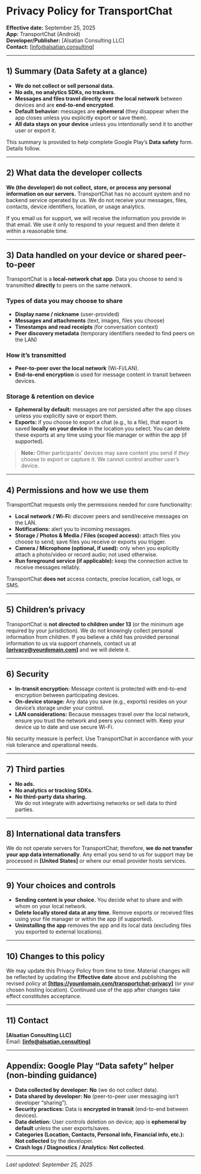# Privacy Policy for TransportChat

**Effective date:** September 25, 2025  
**App:** TransportChat (Android)  
**Developer/Publisher:** [Alsatian Consulting LLC]  
**Contact:** [info@alsatian.consulting]  

---

## 1) Summary (Data Safety at a glance)

- **We do not collect or sell personal data.**  
- **No ads, no analytics SDKs, no trackers.**  
- **Messages and files travel directly over the local network** between devices and are **end-to-end encrypted**.  
- **Default behavior:** messages are **ephemeral** (they disappear when the app closes unless you explicitly export or save them).  
- **All data stays on your device** unless you intentionally send it to another user or export it.

This summary is provided to help complete Google Play’s **Data safety** form. Details follow.

---

## 2) What data the developer collects

**We (the developer) do not collect, store, or process any personal information on our servers.** TransportChat has no account system and no backend service operated by us. We do not receive your messages, files, contacts, device identifiers, location, or usage analytics.

If you email us for support, we will receive the information you provide in that email. We use it only to respond to your request and then delete it within a reasonable time.

---

## 3) Data handled on your device or shared peer-to-peer

TransportChat is a **local-network chat app**. Data you choose to send is transmitted **directly** to peers on the same network.

### Types of data you may choose to share
- **Display name / nickname** (user-provided)
- **Messages and attachments** (text, images, files you choose)
- **Timestamps and read receipts** (for conversation context)
- **Peer discovery metadata** (temporary identifiers needed to find peers on the LAN)

### How it’s transmitted
- **Peer-to-peer over the local network** (Wi-Fi/LAN).  
- **End-to-end encryption** is used for message content in transit between devices.

### Storage & retention on device
- **Ephemeral by default:** messages are not persisted after the app closes unless you explicitly save or export them.  
- **Exports:** if you choose to export a chat (e.g., to a file), that export is saved **locally on your device** in the location you select. You can delete these exports at any time using your file manager or within the app (if supported).

> **Note:** Other participants’ devices may save content you send if *they* choose to export or capture it. We cannot control another user’s device.

---

## 4) Permissions and how we use them

TransportChat requests only the permissions needed for core functionality:

- **Local network / Wi-Fi:** discover peers and send/receive messages on the LAN.  
- **Notifications:** alert you to incoming messages.  
- **Storage / Photos & Media / Files (scoped access):** attach files you choose to send; save files you receive or exports you trigger.  
- **Camera / Microphone (optional, if used):** only when you explicitly attach a photo/video or record audio; not used otherwise.  
- **Run foreground service (if applicable):** keep the connection active to receive messages reliably.

TransportChat **does not** access contacts, precise location, call logs, or SMS.

---

## 5) Children’s privacy

TransportChat is **not directed to children under 13** (or the minimum age required by your jurisdiction). We do not knowingly collect personal information from children. If you believe a child has provided personal information to us via support channels, contact us at **[privacy@yourdomain.com]** and we will delete it.

---

## 6) Security

- **In-transit encryption:** Message content is protected with end-to-end encryption between participating devices.  
- **On-device storage:** Any data you save (e.g., exports) resides on your device’s storage under your control.  
- **LAN considerations:** Because messages travel over the local network, ensure you trust the network and peers you connect with. Keep your device up to date and use secure Wi-Fi.

No security measure is perfect. Use TransportChat in accordance with your risk tolerance and operational needs.

---

## 7) Third parties

- **No ads.**  
- **No analytics or tracking SDKs.**  
- **No third-party data sharing.**  
We do not integrate with advertising networks or sell data to third parties.

---

## 8) International data transfers

We do not operate servers for TransportChat; therefore, **we do not transfer your app data internationally**. Any email you send to us for support may be processed in **[United States]** or where our email provider hosts services.

---

## 9) Your choices and controls

- **Sending content is your choice.** You decide what to share and with whom on your local network.  
- **Delete locally stored data at any time.** Remove exports or received files using your file manager or within the app (if supported).  
- **Uninstalling the app** removes the app and its local data (excluding files you exported to external locations).

---

## 10) Changes to this policy

We may update this Privacy Policy from time to time. Material changes will be reflected by updating the **Effective date** above and publishing the revised policy at **[https://yourdomain.com/transportchat-privacy]** (or your chosen hosting location). Continued use of the app after changes take effect constitutes acceptance.

---

## 11) Contact

**[Alsatian Consulting LLC]**  
Email: **[info@alsatian.consulting]**  

---

## Appendix: Google Play “Data safety” helper (non-binding guidance)


- **Data collected by developer:** **No** (we do not collect data).  
- **Data shared by developer:** **No** (peer-to-peer user messaging isn’t developer “sharing”).  
- **Security practices:** Data is **encrypted in transit** (end-to-end between devices).  
- **Data deletion:** User controls deletion on device; app is **ephemeral by default** unless the user exports/saves.  
- **Categories (Location, Contacts, Personal info, Financial info, etc.):** **Not collected** by the developer.  
- **Crash logs / Diagnostics / Analytics:** **Not collected**.  

---

*Last updated: September 25, 2025*
